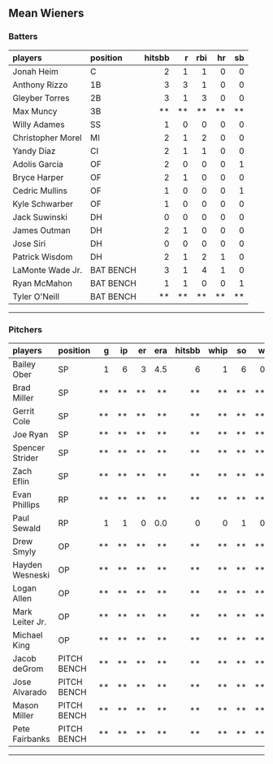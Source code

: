 ## Mean Wieners

### Batters

 
|players           |position  | hitsbb|  r| rbi| hr| sb| 
|:-----------------|:---------|------:|--:|---:|--:|--:| 
|Jonah Heim        |C         |      2|  1|   1|  0|  0| 
|Anthony Rizzo     |1B        |      3|  3|   1|  0|  0| 
|Gleyber Torres    |2B        |      3|  1|   3|  0|  0| 
|Max Muncy         |3B        |     **| **|  **| **| **| 
|Willy Adames      |SS        |      1|  0|   0|  0|  0| 
|Christopher Morel |MI        |      2|  1|   2|  0|  0| 
|Yandy Diaz        |CI        |      2|  1|   1|  0|  0| 
|Adolis Garcia     |OF        |      2|  0|   0|  0|  1| 
|Bryce Harper      |OF        |      2|  1|   0|  0|  0| 
|Cedric Mullins    |OF        |      1|  0|   0|  0|  1| 
|Kyle Schwarber    |OF        |      1|  0|   0|  0|  0| 
|Jack Suwinski     |DH        |      0|  0|   0|  0|  0| 
|James Outman      |DH        |      2|  1|   0|  0|  0| 
|Jose Siri         |DH        |      0|  0|   0|  0|  0| 
|Patrick Wisdom    |DH        |      2|  1|   2|  1|  0| 
|LaMonte Wade Jr.  |BAT BENCH |      3|  1|   4|  1|  0| 
|Ryan McMahon      |BAT BENCH |      1|  1|   0|  0|  1| 
|Tyler O'Neill     |BAT BENCH |     **| **|  **| **| **| 


* * *

### Pitchers

 
|players         |position    |  g| ip| er| era| hitsbb| whip| so|  w| sv| 
|:---------------|:-----------|--:|--:|--:|---:|------:|----:|--:|--:|--:| 
|Bailey Ober     |SP          |  1|  6|  3| 4.5|      6|    1|  6|  0|  0| 
|Brad Miller     |SP          | **| **| **|  **|     **|   **| **| **| **| 
|Gerrit Cole     |SP          | **| **| **|  **|     **|   **| **| **| **| 
|Joe Ryan        |SP          | **| **| **|  **|     **|   **| **| **| **| 
|Spencer Strider |SP          | **| **| **|  **|     **|   **| **| **| **| 
|Zach Eflin      |SP          | **| **| **|  **|     **|   **| **| **| **| 
|Evan Phillips   |RP          | **| **| **|  **|     **|   **| **| **| **| 
|Paul Sewald     |RP          |  1|  1|  0| 0.0|      0|    0|  1|  0|  0| 
|Drew Smyly      |OP          | **| **| **|  **|     **|   **| **| **| **| 
|Hayden Wesneski |OP          | **| **| **|  **|     **|   **| **| **| **| 
|Logan Allen     |OP          | **| **| **|  **|     **|   **| **| **| **| 
|Mark Leiter Jr. |OP          | **| **| **|  **|     **|   **| **| **| **| 
|Michael King    |OP          | **| **| **|  **|     **|   **| **| **| **| 
|Jacob deGrom    |PITCH BENCH | **| **| **|  **|     **|   **| **| **| **| 
|Jose Alvarado   |PITCH BENCH | **| **| **|  **|     **|   **| **| **| **| 
|Mason Miller    |PITCH BENCH | **| **| **|  **|     **|   **| **| **| **| 
|Pete Fairbanks  |PITCH BENCH | **| **| **|  **|     **|   **| **| **| **| 


* * *


